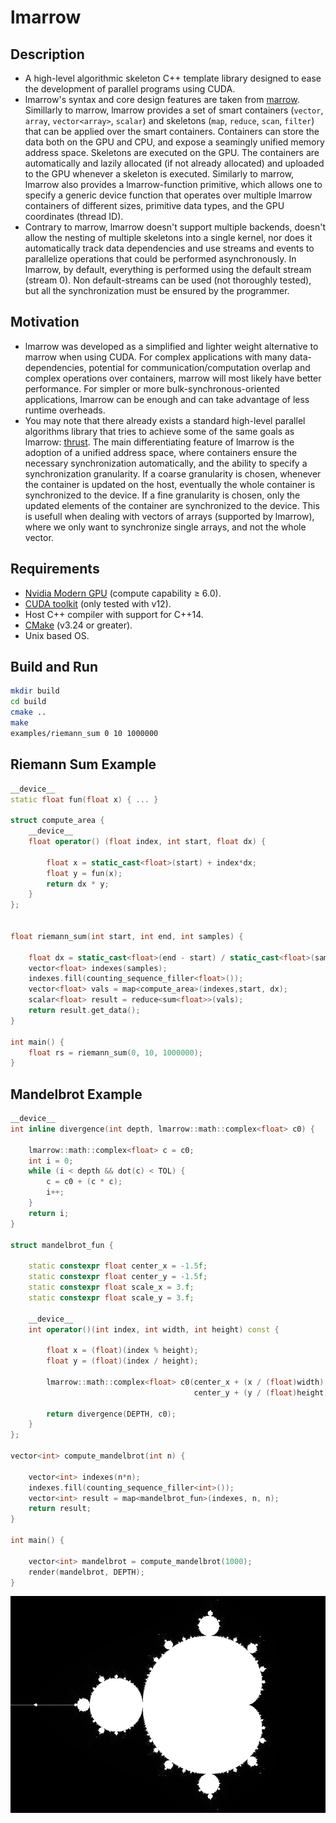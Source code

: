 # lmarrow

## Description

- A high-level algorithmic skeleton C++ template library designed to ease the development of parallel programs using CUDA.
- lmarrow's syntax and core design features are taken from [marrow](https://docentes.fct.unl.pt/p161/software/marrow-skeleton-framework). Simillarly to marrow, lmarrow provides a set of smart containers (`vector`, `array`, `vector<array>`, `scalar`) and skeletons (`map`, `reduce`, `scan`, `filter`) that can be applied over the smart containers. Containers can store the data both on the GPU and CPU, and expose a seamingly unified memory address space. Skeletons are executed on the GPU. The containers are automatically and lazily allocated (if not already allocated) and uploaded to the GPU whenever a skeleton is executed. Similarly to marrow, lmarrow also provides a lmarrow-function primitive, which allows one to specify a generic device function that operates over multiple lmarrow containers of different sizes, primitive data types, and the GPU coordinates (thread ID).
- Contrary to marrow, lmarrow doesn't support multiple backends, doesn't allow the nesting of multiple skeletons into a single kernel, nor does it automatically track data dependencies and use streams and events to parallelize operations that could be performed asynchronously. In lmarrow, by default, everything is performed using the default stream (stream 0). Non default-streams can be used (not thoroughly tested), but all the synchronization must be ensured by the programmer.

## Motivation

- lmarrow was developed as a simplified and lighter weight alternative to marrow when using CUDA. For complex applications with many data-dependencies, potential for communication/computation overlap and complex operations over containers, marrow will most likely have better performance. For simpler or more bulk-synchronous-oriented applications, lmarrow can be enough and can take advantage of less runtime overheads.
- You may note that there already exists a standard high-level parallel algorithms library that tries to achieve some of the same goals as lmarrow: [thrust](https://developer.nvidia.com/thrust). The main differentiating feature of lmarrow is the adoption of a unified address space, where containers ensure the necessary synchronization automatically, and the ability to specify a synchronization granularity. If a coarse granularity is chosen, whenever the container is updated on the host, eventually the whole container is synchronized to the device. If a fine granularity is chosen, only the updated elements of the container are synchronized to the device. This is usefull when dealing with vectors of arrays (supported by lmarrow), where we only want to synchronize single arrays, and not the whole vector.

## Requirements

* [Nvidia Modern GPU](https://developer.nvidia.com/cuda-gpus) (compute capability &ge; 6.0).
* [CUDA toolkit](https://developer.nvidia.com/cuda-toolkit) (only tested with v12).
* Host C++ compiler with support for C++14.
* [CMake](https://cmake.org) (v3.24 or greater).
* Unix based OS.


## Build and Run

```bash
mkdir build
cd build
cmake ..
make
examples/riemann_sum 0 10 1000000
```

## Riemann Sum Example

```c++
__device__
static float fun(float x) { ... }

struct compute_area {
    __device__
    float operator() (float index, int start, float dx) {

        float x = static_cast<float>(start) + index*dx;
        float y = fun(x);
        return dx * y;
    }
};


float riemann_sum(int start, int end, int samples) {

    float dx = static_cast<float>(end - start) / static_cast<float>(samples);
    vector<float> indexes(samples);
    indexes.fill(counting_sequence_filler<float>());
    vector<float> vals = map<compute_area>(indexes,start, dx);
    scalar<float> result = reduce<sum<float>>(vals);
    return result.get_data();
}

int main() {
    float rs = riemann_sum(0, 10, 1000000);
}
```

## Mandelbrot Example

```c++
__device__
int inline divergence(int depth, lmarrow::math::complex<float> c0) {

    lmarrow::math::complex<float> c = c0;
    int i = 0;
    while (i < depth && dot(c) < TOL) {
        c = c0 + (c * c);
        i++;
    }
    return i;
}

struct mandelbrot_fun {

    static constexpr float center_x = -1.5f;
    static constexpr float center_y = -1.5f;
    static constexpr float scale_x = 3.f;
    static constexpr float scale_y = 3.f;

    __device__
    int operator()(int index, int width, int height) const {

        float x = (float)(index % height);
        float y = (float)(index / height);

        lmarrow::math::complex<float> c0(center_x + (x / (float)width) * scale_x ,
                                         center_y + (y / (float)height) * scale_y);

        return divergence(DEPTH, c0);
    }
};

vector<int> compute_mandelbrot(int n) {

    vector<int> indexes(n*n);
    indexes.fill(counting_sequence_filler<int>());
    vector<int> result = map<mandelbrot_fun>(indexes, n, n);
    return result;
}

int main() {

    vector<int> mandelbrot = compute_mandelbrot(1000);
    render(mandelbrot, DEPTH);
}
```

![alt text](other/mandelbrot.png)
